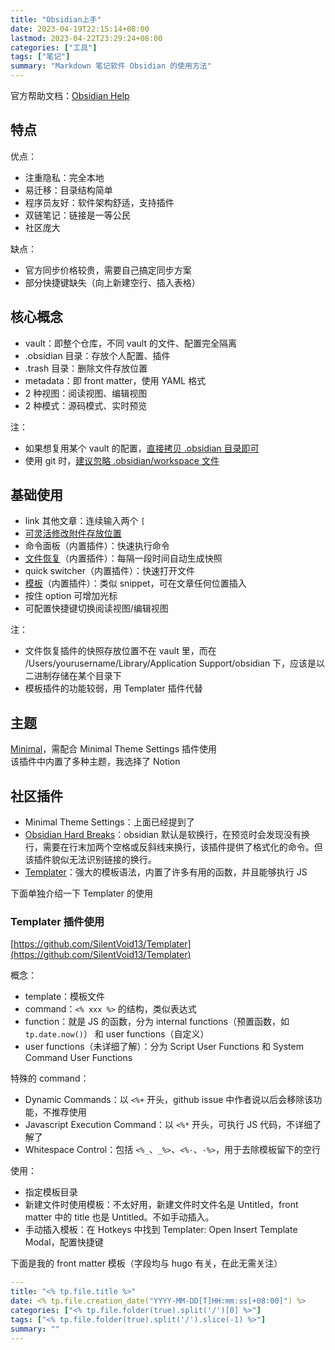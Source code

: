 ```yaml
---
title: "Obsidian上手"
date: 2023-04-19T22:15:14+08:00
lastmod: 2023-04-22T23:29:24+08:00
categories: ["工具"]
tags: ["笔记"]
summary: "Markdown 笔记软件 Obsidian 的使用方法"
---
```


官方帮助文档：[Obsidian Help](https://help.obsidian.md/Obsidian/Index)

## 特点

优点：
- 注重隐私：完全本地
- 易迁移：目录结构简单
- 程序员友好：软件架构舒适，支持插件
- 双链笔记：链接是一等公民
- 社区庞大

缺点：
- 官方同步价格较贵，需要自己搞定同步方案
- 部分快捷键缺失（向上新建空行、插入表格）

## 核心概念

- vault：即整个仓库，不同 vault 的文件、配置完全隔离  
- .obsidian 目录：存放个人配置、插件
- .trash 目录：删除文件存放位置  
- metadata：即 front matter，使用 YAML 格式
- 2 种视图：阅读视图、编辑视图  
- 2 种模式：源码模式、实时预览

注：
- 如果想复用某个 vault 的配置，[直接拷贝 .obsidian 目录即可](https://help.obsidian.md/How+to/Working+with+multiple+vaults#Transfer+settings+between+vaults)
- 使用 git 时，[建议忽略 .obsidian/workspace 文件](https://help.obsidian.md/Advanced+topics/How+Obsidian+stores+data#Per+vault+data)

## 基础使用

- link 其他文章：连续输入两个 `[`  
- [可灵活修改附件存放位置](https://help.obsidian.md/How+to/Manage+attachments#Change+default+attachment+location)  
- 命令面板（内置插件）：快速执行命令  
- [文件恢复](https://help.obsidian.md/Plugins/File+recovery#Recover+a+snapshot)（内置插件）：每隔一段时间自动生成快照
- quick switcher（内置插件）：快速打开文件
- [模板](https://help.obsidian.md/Plugins/Templates)（内置插件）：类似 snippet，可在文章任何位置插入
- 按住 option 可增加光标
- 可配置快捷键切换阅读视图/编辑视图

注：
- 文件恢复插件的快照存放位置不在 vault 里，而在 /Users/yourusername/Library/Application Support/obsidian 下，应该是以二进制存储在某个目录下  
- 模板插件的功能较弱，用 Templater 插件代替

## 主题

[Minimal](https://github.com/kepano/obsidian-minimal)，需配合 Minimal Theme Settings 插件使用  
该插件中内置了多种主题，我选择了 Notion

## 社区插件

- Minimal Theme Settings：上面已经提到了  
- [Obsidian Hard Breaks](https://github.com/bkis/obsidian-hard-breaks)：obsidian 默认是软换行，在预览时会发现没有换行，需要在行末加两个空格或反斜线来换行，该插件提供了格式化的命令。但该插件貌似无法识别链接的换行。
- [Templater](https://silentvoid13.github.io/Templater/)：强大的模板语法，内置了许多有用的函数，并且能够执行 JS

下面单独介绍一下 Templater 的使用

### Templater 插件使用

[https://github.com/SilentVoid13/Templater](https://github.com/SilentVoid13/Templater)

概念：
- template：模板文件
- command：`<% xxx %>` 的结构，类似表达式
- function：就是 JS 的函数，分为 internal functions（预置函数，如 `tp.date.now()`） 和 user functions（自定义）
- user functions（未详细了解）：分为 Script User Functions 和 System Command User Functions

特殊的 command：
- Dynamic Commands：以 `<%+` 开头，github issue 中作者说以后会移除该功能，不推荐使用
- Javascript Execution Command：以 `<%*` 开头，可执行 JS 代码，不详细了解了
- Whitespace Control：包括 `<%_`、`_%>`、`<%-`、`-%>`，用于去除模板留下的空行

使用：
- 指定模板目录
- 新建文件时使用模板：不太好用，新建文件时文件名是 Untitled，front matter 中的 title 也是 Untitled。不如手动插入。
- 手动插入模板：在 Hotkeys 中找到 Templater: Open Insert Template Modal，配置快捷键

下面是我的 front matter 模板（字段均与 hugo 有关，在此无需关注）

```yaml
---
title: "<% tp.file.title %>"
date: <% tp.file.creation_date("YYYY-MM-DD[T]HH:mm:ss[+08:00]") %>
categories: ["<% tp.file.folder(true).split('/')[0] %>"]
tags: ["<% tp.file.folder(true).split('/').slice(-1) %>"]
summary: ""
---


```